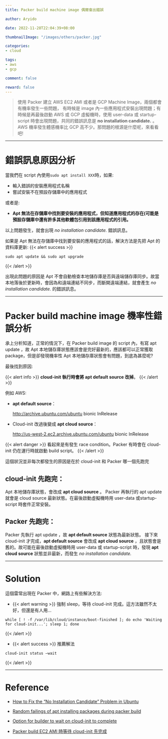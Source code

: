 ```yaml
---
title: Packer build machine image 偶爾會出錯誤

author: Aryido

date: 2022-11-28T22:04:39+08:00

thumbnailImage: "/images/others/packer.jpg"

categories:
- cloud

tags:
- aws
- gcp

comment: false

reward: false
---
```

<!--BODY-->
> 使用 Packer 建立 AWS EC2 AMI 或者是 GCP Machine Image，兩個都會有機率發生一些問題， 有時候是 image 內一些應用程式安裝出現問題；有時候是再最後啟動 AWS 或 GCP 虛擬機時，使用 user-data 或 startup-script 時會出現問題，共同的錯誤訊息是 **no installation candidate.** 。 AWS 機率發生體感機率比 GCP 高不少。那問題的根源是什麼呢，來看看吧!

<!--more-->

---
# 錯誤訊息原因分析
當我們在 script 內使用```sudo apt install XXX```時，如果:
- 輸入錯誤的安裝應用程式名稱
- 嘗試安裝不在預設存儲庫中的應用程式

或者是:
- **Apt 無法在存儲庫中找到要安裝的應用程式，但知道應用程式的存在(可能是預設存儲庫中還有許多其他軟體包引用到該應用程式的引用。**

以上問題發生，就會出現 *no installation candidate.* 錯誤訊息。

如果是 Apt 無法在存儲庫中找到要安裝的應用程式的話，解決方法是先把 Apt 的資料庫更新:
{{< alert success >}}

```shell
sudo apt update && sudo apt upgrade
```
{{< /alert >}}

出現此問題的原因是 Apt 不會自動檢查本地儲存庫是否與遠端儲存庫同步。故當本地落後於更新時，會因為和遠端連結不同步，而斷開遠端連結，就會產生
*no installation candidate.* 的錯誤訊息。

---

# Packer build machine image 機率性錯誤分析

承上分析知道，正常的情況下，在 Packer build image 的 script 內，有寫 apt update ，故 Apt 本地儲存庫狀態應該會是完好最新的，應該都可以正常獲取 package，但是卻發現機率性 Apt 本地儲存庫狀態會有問題，到底為甚麼呢?

最後找到原因:

{{< alert info >}}
**cloud-init 執行時會將 apt default source 改掉**。
{{< /alert >}}

例如 AWS:
- **apt default source**：

    http://archive.ubuntu.com/ubuntu bionic InRelease

- Cloud-init 改過後變成 **apt cloud source**：

    http://us-west-2.ec2.archive.ubuntu.com/ubuntu bionic InRelease

{{< alert danger >}}
看起來是有發生 race condition。Packer 有時會在 cloud-init 仍在運行時就啟動 build script。
{{< /alert >}}

這個狀況並非每次都發生的原因是在於  cloud-init 和 Packer 哪一個先跑完

##  cloud-init 先跑完：
Apt 本地儲存庫狀態，會改成 **apt cloud source** 。 Packer 再執行的 apt update 就會是 cloud source 最新狀態。在最後啟動虛擬機時用 user-data 或startup-script 時套件正常安裝。

## Packer 先跑完：
Packer 先執行 apt update ，故 **apt default source** 狀態為最新狀態。 接下來 cloud-init 才完成，**apt default source** 會改成 **apt cloud source** ，且狀態會是舊的。故可能在最後啟動虛擬機時用 user-data 或 startup-script 時，發現 **apt cloud source** 狀態並非最新，而發生 *no installation candidate.*

---
# Solution

這個雷常出現在 Packer 中，網路上有些解決方法:

- {{< alert warning >}}
強制 sleep，等待 cloud-init 完成。這方法雖然不太好，但還是有人用...
```shell
while [ ! -f /var/lib/cloud/instance/boot-finished ]; do echo 'Waiting for cloud-init...'; sleep 1; done
```
{{< /alert >}}

- {{< alert success >}}
推薦解法
```
cloud-init status –wait
```
{{< /alert >}}


---
# Reference
- [How to Fix the “No Installation Candidate” Problem in Ubuntu](https://www.maketecheasier.com/fix-no-installation-candidate-problem-ubuntu/)

- [Random failings of apt installing packages during packer build](https://github.com/dsaidgovsg/terraform-modules/issues/169)

- [Option for builder to wait on cloud-init to complete](https://github.com/hashicorp/packer/issues/2639)

- [Packer build EC2 AMI 時等待 cloud-init 先完成](https://shazi.info/packer-build-ec2-ami-%E6%99%82%E7%AD%89%E5%BE%85-cloud-init-%E5%85%88%E5%AE%8C%E6%88%90/)